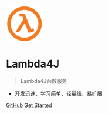<img src="static/images/lambda-logo.png" width="100" >

# Lambda4J

> Lambda4J函数服务

- 开发迅速、学习简单、轻量级、易扩展

[GitHub](https://github.com/zhouzhipeng/lambda-web)
[Get Started](articles/quickstart.md)